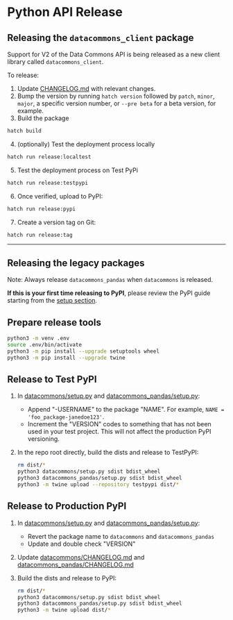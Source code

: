 # Python API Release

## Releasing the `datacommons_client` package
Support for V2 of the Data Commons API is being released as a new client library
called `datacommons_client`.

To release:
1. Update [CHANGELOG.md](../CHANGELOG.md) with relevant changes.
2. Bump the version by running `hatch version` followed by `patch`, `minor`, `major`, a 
specific version number, or `--pre beta` for a beta version, for example.
3. Build the package
```bash
hatch build
```
4. (optionally) Test the deployment process locally
```bash
hatch run release:localtest
```
5. Test the deployment process on Test PyPi
```bash
hatch run release:testpypi
```

6. Once verified, upload to PyPI:
```bash
hatch run release:pypi
```

7. Create a version tag on Git:
```bash
hatch run release:tag
```

---

## Releasing the legacy packages


Note: Always release `datacommons_pandas` when `datacommons` is released.

**If this is your first time releasing to PyPI**, please review the PyPI guide
starting from the
[setup
section](https://packaging.python.org/tutorials/packaging-projects/#creating-setup-py).

## Prepare release tools

```bash
python3 -m venv .env
source .env/bin/activate
python3 -m pip install --upgrade setuptools wheel
python3 -m pip install --upgrade twine
```

## Release to Test PyPI

1. In [datacommons/setup.py](../datacommons/setup.py) and [datacommons_pandas/setup.py](../datacommons_pandas/setup.py):

   - Append "-USERNAME" to the package "NAME". For example,
     `NAME = 'foo_package-janedoe123'`.
   - Increment the "VERSION" codes to something that has not been used in your
     test project. This will not affect the production PyPI versioning.

1. In the repo root directly, build the dists and release to TestPyPI:

   ```bash
   rm dist/*
   python3 datacommons/setup.py sdist bdist_wheel
   python3 datacommons_pandas/setup.py sdist bdist_wheel
   python3 -m twine upload --repository testpypi dist/*
   ```

## Release to Production PyPI

1. In [datacommons/setup.py](../datacommons/setup.py) and
   [datacommons_pandas/setup.py](../datacommons_pandas/setup.py):

   - Revert the package name to `datacommons` and `datacommons_pandas`
   - Update and double check "VERSION"

1. Update [datacommons/CHANGELOG.md](../datacommons/CHANGELOG.md) and [datacommons_pandas/CHANGELOG.md](../datacommons_pandas/CHANGELOG.md)

1. Build the dists and release to PyPI:

   ```bash
   rm dist/*
   python3 datacommons/setup.py sdist bdist_wheel
   python3 datacommons_pandas/setup.py sdist bdist_wheel
   python3 -m twine upload dist/*
   ```
